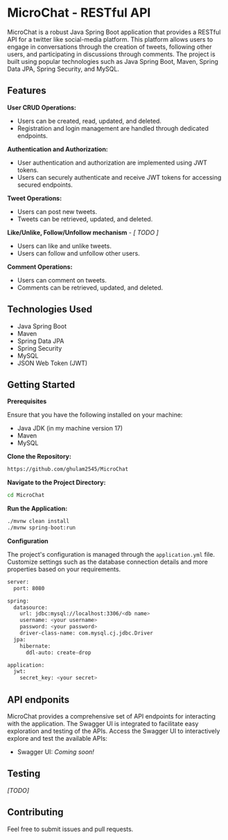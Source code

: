 # MicroChat - RESTful API

MicroChat is a robust Java Spring Boot application that provides a RESTful API for a twitter like social-media platform. This platform allows users to engage in conversations through the creation of tweets, following other users, and participating in discussions through comments. The project is built using popular technologies such as Java Spring Boot, Maven, Spring Data JPA, Spring Security, and MySQL.

## Features
**User CRUD Operations:**

- Users can be created, read, updated, and deleted.
- Registration and login management are handled through dedicated endpoints.

**Authentication and Authorization:**

- User authentication and authorization are implemented using JWT tokens.
- Users can securely authenticate and receive JWT tokens for accessing secured endpoints.

**Tweet Operations:**

- Users can post new tweets.
- Tweets can be retrieved, updated, and deleted.

**Like/Unlike, Follow/Unfollow mechanism** - *[ TODO ]*

- Users can like and unlike tweets.
- Users can follow and unfollow other users.

**Comment Operations:**

- Users can comment on tweets.
- Comments can be retrieved, updated, and deleted.

## Technologies Used
- Java Spring Boot
- Maven
- Spring Data JPA
- Spring Security
- MySQL
- JSON Web Token (JWT)

## Getting Started
**Prerequisites**

Ensure that you have the following installed on your machine:

- Java JDK (in my machine version 17)
- Maven
- MySQL

**Clone the Repository:**

```bash
https://github.com/ghulam2545/MicroChat
```

**Navigate to the Project Directory:**

```bash
cd MicroChat
```

**Run the Application:**

```bash
./mvnw clean install
./mvnw spring-boot:run
```

**Configuration**

The project's configuration is managed through the `application.yml` file. Customize settings such as the database connection details and more properties based on your requirements.
```bash
server:
  port: 8080

spring:
  datasource:
    url: jdbc:mysql://localhost:3306/<db name>
    username: <your username>
    password: <your password>
    driver-class-name: com.mysql.cj.jdbc.Driver
  jpa:
    hibernate:
      ddl-auto: create-drop

application:
  jwt:
    secret_key: <your secret>
```

## API endponits

MicroChat provides a comprehensive set of API endpoints for interacting with the application. The Swagger UI is integrated to facilitate easy exploration and testing of the APIs.
Access the Swagger UI to interactively explore and test the available APIs:
- Swagger UI: *Coming soon!*

## Testing

*[TODO]*

## Contributing

Feel free to submit issues and pull requests.
